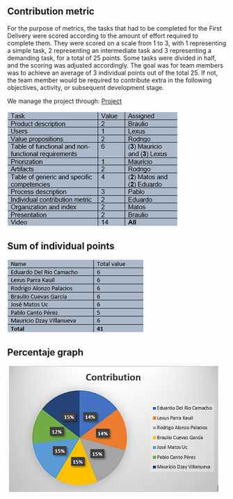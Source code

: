 ## Contribution metric

For the purpose of metrics, the tasks that had to be completed for the First Delivery were scored according to the amount of effort required to complete them. They were scored on a scale from 1 to 3, with 1 representing a simple task, 2 representing an intermediate task and 3 representing a demanding task, for a total of 25 points. Some tasks were divided in half, and the scoring was adjusted accordingly. The goal was for team members was to achieve an average of 3 individual points out of the total 25. If not, the team member would be required to contribute extra in the following objectives, activity, or subsequent development stage.



We manage the project through:  [Project](https://github.com/users/EduardoMatos05/projects/2)



![Tabla 1](https://github.com/EduardoMatos05/ProyectoFIS/blob/Eduardo/other%20artifacts/tabla_1.png?raw=true)

## Sum of individual points


![Tabla 2](https://github.com/EduardoMatos05/ProyectoFIS/blob/Eduardo/other%20artifacts/tabla_2.png?raw=true)

## Percentaje graph


![Grafica 1](https://github.com/EduardoMatos05/ProyectoFIS/blob/Eduardo/other%20artifacts/grafica_1.png?raw=true)





